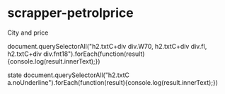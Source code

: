 # scrapper-petrolprice

City and price

document.querySelectorAll("h2.txtC+div div.W70, h2.txtC+div div.fl, h2.txtC+div div.fnt18").forEach(function(result){console.log(result.innerText);})

state
document.querySelectorAll("h2.txtC a.noUnderline").forEach(function(result){console.log(result.innerText);})


